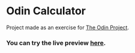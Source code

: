 # Odin Calculator

Project made as an exercise for [The Odin Project](https://www.theodinproject.com/).

### You can try the live preview [here](https://simionatolucas.github.io/odin-calc/).
